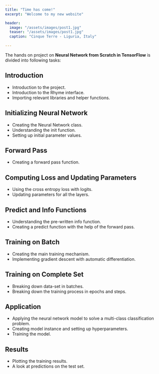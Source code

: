 ```yaml
---
title: "Time has come!"
excerpt: "Welcome to my new website"

header:
  image: "/assets/images/post1.jpg"
  teaser: "/assets/images/post1.jpg"
  caption: "Cinque Terre - Liguria, Italy"
  
---
```




The hands on project on **Neural Network from Scratch in TensorFlow** is divided into following tasks:

## Introduction

- Introduction to the project.
- Introduction to the Rhyme interface.
- Importing relevant libraries and helper functions.

## Initializing Neural Network

- Creating the Neural Network class.
- Understanding the init function.
- Setting up initial parameter values.

## Forward Pass

- Creating a forward pass function.

## Computing Loss and Updating Parameters

- Using the cross entropy loss with logits.
- Updating parameters for all the layers.

## Predict and Info Functions

- Understanding the pre-written info function.
- Creating a predict function with the help of the forward pass.

##  Training on Batch

- Creating the main training mechanism.
- Implementing gradient descent with automatic differentiation.

## Training on Complete Set

- Breaking down data-set in batches.
- Breaking down the training process in epochs and steps.

##  Application

- Applying the neural network model to solve a multi-class classification problem.
- Creating model instance and setting up hyperparameters.
- Training the model.

## Results

- Plotting the training results.
- A look at predictions on the test set.